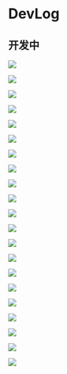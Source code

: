 ﻿# DevLog

## 开发中

![](Images/Version061121.png)

![](Images/Version061021.png)

![](Images/Version060421B.png)

![](Images/Version060421A.png)

![](Images/Version060321.png)

![](Images/Version053021.png)

![](Images/Version052921.png)

![](Images/Version052821B.png)

![](Images/Version052821.png)

![](Images/Version052621A.png)

![](Images/Version052621.png)

![](Images/Version052521A.png)

![](Images/Version052521.png)

![](Images/Version052421.png)

![](Images/Version052321.png)

![](Images/Version042321.png)

![](Images/Version042021.png)

![](Images/Version041821B.png)

![](Images/Version041821A.png)

![](Images/Version041721.png)

![](Images/Version041621.png)
